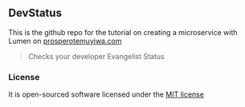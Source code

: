 ## DevStatus

This is the github repo for the tutorial on creating a microservice with Lumen on [prosperotemuyiwa.com](http://prosperotemuyiwa.com/developing-a-micro-service-with-lumen/)

> Checks your developer Evangelist Status


### License

It is open-sourced software licensed under the [MIT license](http://opensource.org/licenses/MIT)
